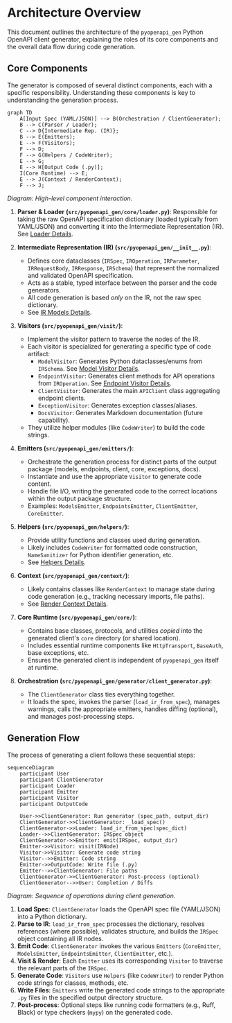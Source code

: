 # Architecture Overview

This document outlines the architecture of the `pyopenapi_gen` Python OpenAPI client generator, explaining the roles of its core components and the overall data flow during code generation.

## Core Components

The generator is composed of several distinct components, each with a specific responsibility. Understanding these components is key to understanding the generation process.

```mermaid
graph TD
    A[Input Spec (YAML/JSON)] --> B(Orchestration / ClientGenerator);
    B --> C(Parser / Loader);
    C --> D{Intermediate Rep. (IR)};
    B --> E(Emitters);
    E --> F(Visitors);
    F --> D;
    F --> G(Helpers / CodeWriter);
    E --> G;
    E --> H[Output Code (.py)];
    I(Core Runtime) --> E;
    E --> J(Context / RenderContext);
    F --> J;
```
*Diagram: High-level component interaction.* 

1.  **Parser & Loader (`src/pyopenapi_gen/core/loader.py`)**: Responsible for taking the raw OpenAPI specification dictionary (loaded typically from YAML/JSON) and converting it into the Intermediate Representation (IR). See [Loader Details](./loader.md).

2.  **Intermediate Representation (IR) (`src/pyopenapi_gen/__init__.py`)**:
    *   Defines core dataclasses (`IRSpec`, `IROperation`, `IRParameter`, `IRRequestBody`, `IRResponse`, `IRSchema`) that represent the normalized and validated OpenAPI specification.
    *   Acts as a stable, typed interface between the parser and the code generators.
    *   All code generation is based *only* on the IR, not the raw spec dictionary.
    *   See [IR Models Details](./ir_models.md).

3.  **Visitors (`src/pyopenapi_gen/visit/`)**:
    *   Implement the visitor pattern to traverse the nodes of the IR.
    *   Each visitor is specialized for generating a specific type of code artifact:
        *   `ModelVisitor`: Generates Python dataclasses/enums from `IRSchema`. See [Model Visitor Details](./model_visitor.md).
        *   `EndpointVisitor`: Generates client methods for API operations from `IROperation`. See [Endpoint Visitor Details](./endpoint_visitor.md).
        *   `ClientVisitor`: Generates the main `APIClient` class aggregating endpoint clients.
        *   `ExceptionVisitor`: Generates exception classes/aliases.
        *   `DocsVisitor`: Generates Markdown documentation (future capability).
    *   They utilize helper modules (like `CodeWriter`) to build the code strings.

4.  **Emitters (`src/pyopenapi_gen/emitters/`)**:
    *   Orchestrate the generation process for distinct parts of the output package (models, endpoints, client, core, exceptions, docs).
    *   Instantiate and use the appropriate `Visitor` to generate code content.
    *   Handle file I/O, writing the generated code to the correct locations within the output package structure.
    *   Examples: `ModelsEmitter`, `EndpointsEmitter`, `ClientEmitter`, `CoreEmitter`.

5.  **Helpers (`src/pyopenapi_gen/helpers/`)**:
    *   Provide utility functions and classes used during generation.
    *   Likely includes `CodeWriter` for formatted code construction, `NameSanitizer` for Python identifier generation, etc.
    *   See [Helpers Details](./helpers.md).

6.  **Context (`src/pyopenapi_gen/context/`)**:
    *   Likely contains classes like `RenderContext` to manage state during code generation (e.g., tracking necessary imports, file paths).
    *   See [Render Context Details](./render_context.md).

7.  **Core Runtime (`src/pyopenapi_gen/core/`)**:
    *   Contains base classes, protocols, and utilities *copied* into the generated client's `core` directory (or shared location).
    *   Includes essential runtime components like `HttpTransport`, `BaseAuth`, base exceptions, etc.
    *   Ensures the generated client is independent of `pyopenapi_gen` itself at runtime.

8.  **Orchestration (`src/pyopenapi_gen/generator/client_generator.py`)**:
    *   The `ClientGenerator` class ties everything together.
    *   It loads the spec, invokes the parser (`load_ir_from_spec`), manages warnings, calls the appropriate emitters, handles diffing (optional), and manages post-processing steps.

## Generation Flow

The process of generating a client follows these sequential steps:

```mermaid
sequenceDiagram
    participant User
    participant ClientGenerator
    participant Loader
    participant Emitter
    participant Visitor
    participant OutputCode

    User->>ClientGenerator: Run generator (spec_path, output_dir)
    ClientGenerator->>ClientGenerator: _load_spec()
    ClientGenerator->>Loader: load_ir_from_spec(spec_dict)
    Loader-->>ClientGenerator: IRSpec object
    ClientGenerator->>Emitter: emit(IRSpec, output_dir)
    Emitter->>Visitor: visit(IRNode)
    Visitor->>Visitor: Generate code string
    Visitor-->>Emitter: Code string
    Emitter->>OutputCode: Write file (.py)
    Emitter-->>ClientGenerator: File paths
    ClientGenerator->>ClientGenerator: Post-process (optional)
    ClientGenerator-->>User: Completion / Diffs
```
*Diagram: Sequence of operations during client generation.*

1.  **Load Spec**: `ClientGenerator` loads the OpenAPI spec file (YAML/JSON) into a Python dictionary.
2.  **Parse to IR**: `load_ir_from_spec` processes the dictionary, resolves references (where possible), validates structure, and builds the `IRSpec` object containing all IR nodes.
3.  **Emit Code**: `ClientGenerator` invokes the various `Emitters` (`CoreEmitter`, `ModelsEmitter`, `EndpointsEmitter`, `ClientEmitter`, etc.).
4.  **Visit & Render**: Each `Emitter` uses its corresponding `Visitor` to traverse the relevant parts of the `IRSpec`.
5.  **Generate Code**: `Visitors` use `Helpers` (like `CodeWriter`) to render Python code strings for classes, methods, etc.
6.  **Write Files**: `Emitters` write the generated code strings to the appropriate `.py` files in the specified output directory structure.
7.  **Post-process**: Optional steps like running code formatters (e.g., Ruff, Black) or type checkers (`mypy`) on the generated code. 